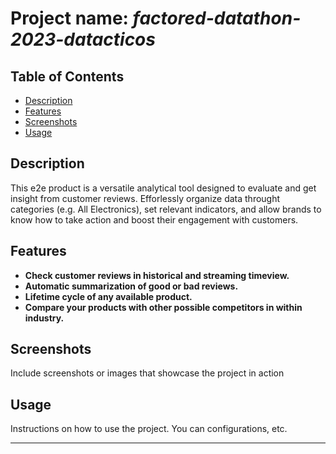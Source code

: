 # Project name: *factored-datathon-2023-datacticos*

## Table of Contents 
- [Description](#description)
- [Features](#features)
- [Screenshots](#screenshots)
- [Usage](#usage)

## Description 

This e2e product is a versatile analytical tool designed to evaluate and get insight from customer reviews. Efforlessly organize data throught categories (e.g. All Electronics), set relevant indicators, and allow brands to know how to take action and boost their engagement with customers.

## Features 

- **Check customer reviews in historical and streaming timeview.**
- **Automatic summarization of good or bad reviews.**
- **Lifetime cycle of any available product.** 
- **Compare your products with other possible competitors in within industry.**

## Screenshots 

Include screenshots or images that showcase the project in action 

## Usage

Instructions on how to use the project. You can configurations, etc.

---
